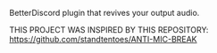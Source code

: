 BetterDiscord plugin that revives your output audio.

THIS PROJECT WAS INSPIRED BY THIS REPOSITORY: https://github.com/standtentoes/ANTI-MIC-BREAK
